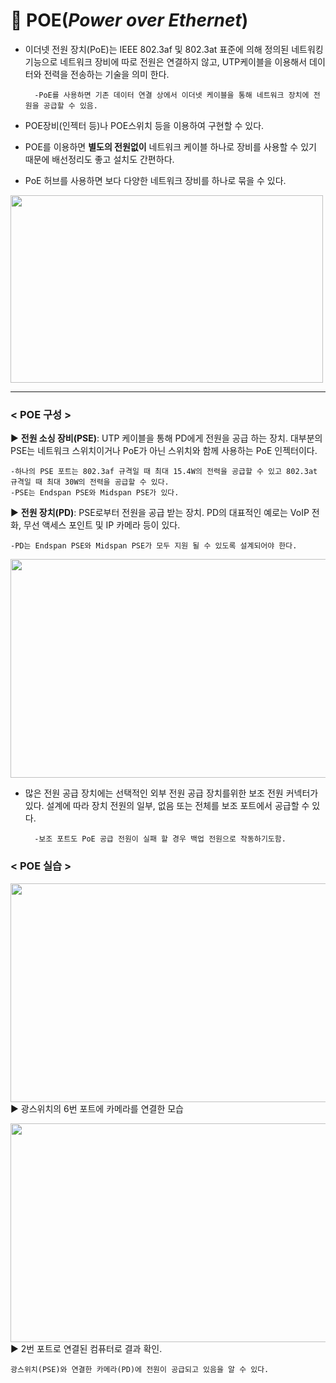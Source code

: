 # 🔌 POE(_Power over Ethernet_)
* 이더넷 전원 장치(PoE)는 IEEE 802.3af 및 802.3at 표준에 의해 정의된 네트워킹 기능으로 네트워크 장비에 따로 전원은 연결하지 않고, UTP케이블을 이용해서 데이터와 전력을 전송하는 기술을 의미 한다.

        -PoE를 사용하면 기존 데이터 연결 상에서 이더넷 케이블을 통해 네트워크 장치에 전원을 공급할 수 있음.

* POE장비(인젝터 등)나 POE스위치 등을 이용하여 구현할 수 있다.

* POE를 이용하면 **별도의 전원없이** 네트워크 케이블 하나로 장비를 사용할 수 있기 때문에 배선정리도 좋고 설치도 간편하다.

* PoE 허브를 사용하면 보다 다양한 네트워크 장비를 하나로 묶을 수 있다.

<img src="https://user-images.githubusercontent.com/62328584/104693433-fd13db00-574c-11eb-888c-891d7f08f020.JPG" width="500px" height="300px"></img><br/>

- - -
### **< POE 구성 >**
▶ **전원 소싱 장비(PSE)**: UTP 케이블을 통해 PD에게 전원을 공급 하는 장치. 대부분의 PSE는 네트워크 스위치이거나 PoE가 아닌 스위치와 함께 사용하는 PoE 인젝터이다.

    -하나의 PSE 포트는 802.3af 규격일 때 최대 15.4W의 전력을 공급할 수 있고 802.3at 규격일 때 최대 30W의 전력을 공급할 수 있다.
    -PSE는 Endspan PSE와 Midspan PSE가 있다. 

▶ **전원 장치(PD)**: PSE로부터 전원을 공급 받는 장치. PD의 대표적인 예로는 VoIP 전화, 무선 액세스 포인트 및 IP 카메라 등이 있다.
    
    -PD는 Endspan PSE와 Midspan PSE가 모두 지원 될 수 있도록 설계되어야 한다.

<img src="https://user-images.githubusercontent.com/62328584/104694989-5d0b8100-574f-11eb-8c67-b937c28bf7ee.JPG" width="800px" height="350px"></img><br/>

* 많은 전원 공급 장치에는 선택적인 외부 전원 공급 장치를위한 보조 전원 커넥터가 있다. 설계에 따라 장치 전원의 일부, 없음 또는 전체를 보조 포트에서 공급할 수 있다.

        -보조 포트도 PoE 공급 전원이 실패 할 경우 백업 전원으로 작동하기도함.

        
### **< POE 실습 >**

<img src="https://user-images.githubusercontent.com/62328584/104698080-22581780-5754-11eb-8745-53c4af08c9d7.jpg" width="750px" height="350px"></img><br/>
▶ 광스위치의 6번 포트에 카메라를 연결한 모습

<img src="https://user-images.githubusercontent.com/62328584/104697904-cee5c980-5753-11eb-81b4-5592e193a54a.PNG" width="750px" height="350px"></img><br/>
▶ 2번 포트로 연결된 컴퓨터로 결과 확인.

    광스위치(PSE)와 연결한 카메라(PD)에 전원이 공급되고 있음을 알 수 있다.
